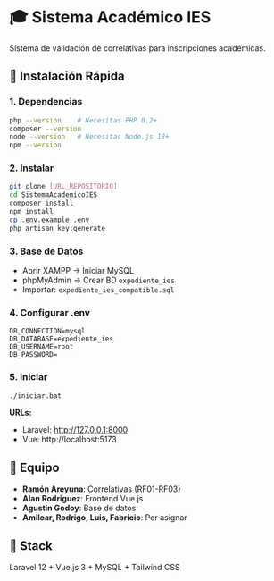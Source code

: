 # 🎓 Sistema Académico IES

Sistema de validación de correlativas para inscripciones académicas.

## 🚀 Instalación Rápida

### 1. Dependencias
```bash
php --version    # Necesitas PHP 8.2+
composer --version
node --version   # Necesitas Node.js 18+
npm --version
```

### 2. Instalar
```bash
git clone [URL_REPOSITORIO]
cd SistemaAcademicoIES
composer install
npm install
cp .env.example .env
php artisan key:generate
```

### 3. Base de Datos
- Abrir XAMPP → Iniciar MySQL
- phpMyAdmin → Crear BD `expediente_ies`
- Importar: `expediente_ies_compatible.sql`

### 4. Configurar .env
```env
DB_CONNECTION=mysql
DB_DATABASE=expediente_ies
DB_USERNAME=root
DB_PASSWORD=
```

### 5. Iniciar
```bash
./iniciar.bat
```

**URLs:**
- Laravel: http://127.0.0.1:8000
- Vue: http://localhost:5173

## 👥 Equipo

- **Ramón Areyuna**: Correlativas (RF01-RF03)
- **Alan Rodriguez**: Frontend Vue.js
- **Agustin Godoy**: Base de datos
- **Amilcar, Rodrigo, Luis, Fabricio**: Por asignar

## 🔧 Stack

Laravel 12 + Vue.js 3 + MySQL + Tailwind CSS
